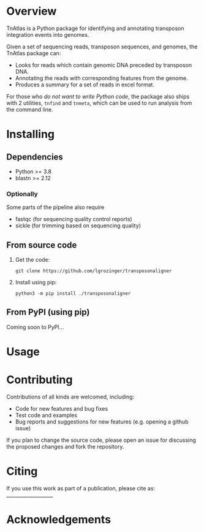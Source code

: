# Overview

TnAtlas is a Python package for identifying and annotating transposon integration events into genomes.

Given a set of sequencing reads, transposon sequences, and genomes, the TnAtlas package can:

* Looks for reads which contain genomic DNA preceded by transposon DNA.
* Annotating the reads with corresponding features from the genome.
* Produces a summary for a set of reads in excel format.

For those who *do not want to write Python code*, the package also ships with 2 utilities, `tnfind` and `tnmeta`, which can be used to run analysis from the command line. 

# Installing

## Dependencies

* Python >= 3.8 
* blastn >= 2.12

### Optionally
Some parts of the pipeline also require

* fastqc (for sequencing quality control reports)
* sickle (for trimming based on sequencing quality)

## From source code

1. Get the code:
   
   `git clone https://github.com/lgrozinger/transposonaligner`
3. Install using pip:
   
   `python3 -m pip install ./transposonaligner`

## From PyPI (using pip)

Coming soon to PyPI...

# Usage

# Contributing

Contributions of all kinds are welcomed, including:
* Code for new features and bug fixes
* Test code and examples
* Bug reports and suggestions for new features (e.g. opening a github issue)

If you plan to change the source code, please open an issue for discussing the proposed changes and fork the repository.

# Citing

If you use this work as part of a publication, please cite as: ___________________

# Acknowledgements
